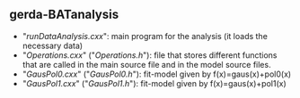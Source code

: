 ## gerda-BATanalysis

* "_runDataAnalysis.cxx_": main program for the analysis (it loads the necessary data)
* "_Operations.cxx_" ("_Operations.h_"): file that stores different functions that are called in the main source file and in the model source files. 
* "_GausPol0.cxx_" ("_GausPol0.h_"): fit-model given by f(x)=gaus(x)+pol0(x)
* "_GausPol1.cxx_" ("_GausPol1.h_"): fit-model given by f(x)=gaus(x)+pol1(x)
